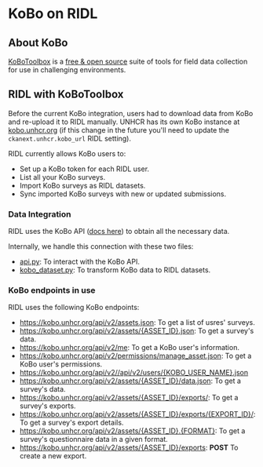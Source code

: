 # KoBo on RIDL

## About KoBo

[KoBoToolbox](https://www.kobotoolbox.org/#home)
is a [free & open source](https://github.com/kobotoolbox)
suite of tools for field data collection for use in challenging environments.  

## RIDL with KoBoToolbox

Before the current KoBo integration, users had to download data from KoBo and re-upload it to RIDL manually.
UNHCR has its own KoBo instance at [kobo.unhcr.org](https://kobo.unhcr.org) (if this
change in the future you'll need to update the `ckanext.unhcr.kobo_url` RIDL setting).  

RIDL currently allows KoBo users to:
 - Set up a KoBo token for each RIDL user.
 - List all your KoBo surveys.
 - Import KoBo surveys as RIDL datasets.
 - Sync imported KoBo surveys with new or updated submissions.

### Data Integration

RIDL uses the KoBo API ([docs here](https://support.kobotoolbox.org/api.html))
to obtain all the necessary data.  

Internally, we handle this connection with these two files:
 - [api.py](https://github.com/okfn/ckanext-unhcr/blob/master/ckanext/unhcr/kobo/api.py): 
To interact with the KoBo API.
 - [kobo_dataset.py](https://github.com/okfn/ckanext-unhcr/blob/master/ckanext/unhcr/kobo/kobo_dataset.py): 
To transform KoBo data to RIDL datasets.

### KoBo endpoints in use

RIDL uses the following KoBo endpoints:
 - https://kobo.unhcr.org/api/v2/assets.json: To get a list of usres' surveys.
 - https://kobo.unhcr.org/api/v2/assets/{ASSET_ID}.json: To get a survey's data.
 - https://kobo.unhcr.org/api/v2/me: To get a KoBo user's information.
 - https://kobo.unhcr.org/api/v2/permissions/manage_asset.json: To get a KoBo user's permissions.
 - https://kobo.unhcr.org/api/v2//api/v2/users/{KOBO_USER_NAME}.json
 - https://kobo.unhcr.org/api/v2/assets/{ASSET_ID}/data.json: To get a survey's data.
 - https://kobo.unhcr.org/api/v2/assets/{ASSET_ID}/exports/: To get a survey's exports.
 - https://kobo.unhcr.org/api/v2/assets/{ASSET_ID}/exports/{EXPORT_ID}/: To get a survey's export details.
 - https://kobo.unhcr.org/api/v2/assets/{ASSET_ID}.{FORMAT}: To get a survey's questionnaire data in a given format.
 - https://kobo.unhcr.org/api/v2/assets/{ASSET_ID}/exports: **POST** To create a new export.
